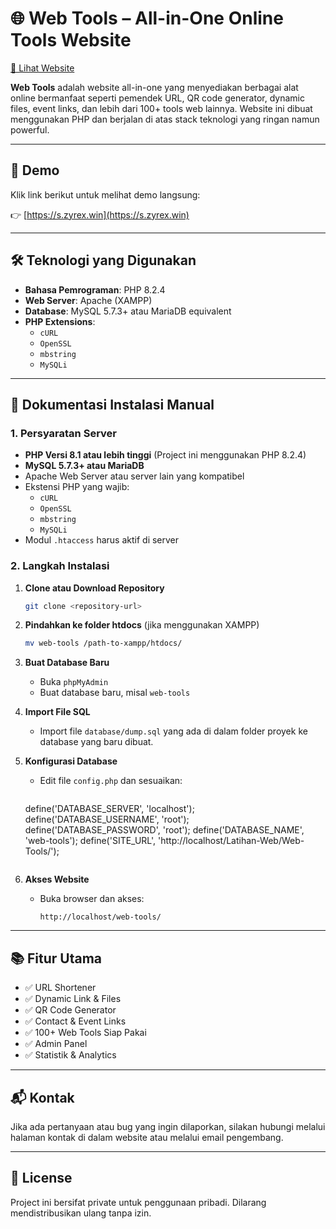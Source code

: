 # 🌐 Web Tools – All-in-One Online Tools Website

[🔗 Lihat Website](https://s.zyrex.win)

**Web Tools** adalah website all-in-one yang menyediakan berbagai alat online bermanfaat seperti pemendek URL, QR code generator, dynamic files, event links, dan lebih dari 100+ tools web lainnya. Website ini dibuat menggunakan PHP dan berjalan di atas stack teknologi yang ringan namun powerful.

---

## 🚀 Demo

Klik link berikut untuk melihat demo langsung:

👉 [https://s.zyrex.win](https://s.zyrex.win)

---

## 🛠️ Teknologi yang Digunakan

- **Bahasa Pemrograman**: PHP 8.2.4
- **Web Server**: Apache (XAMPP)
- **Database**: MySQL 5.7.3+ atau MariaDB equivalent
- **PHP Extensions**:
  - `cURL`
  - `OpenSSL`
  - `mbstring`
  - `MySQLi`

---

## 📄 Dokumentasi Instalasi Manual

### 1. Persyaratan Server

- **PHP Versi 8.1 atau lebih tinggi** (Project ini menggunakan PHP 8.2.4)
- **MySQL 5.7.3+ atau MariaDB**
- Apache Web Server atau server lain yang kompatibel
- Ekstensi PHP yang wajib:
  - `cURL`
  - `OpenSSL`
  - `mbstring`
  - `MySQLi`
- Modul `.htaccess` harus aktif di server

### 2. Langkah Instalasi

1. **Clone atau Download Repository**
   ```bash
   git clone <repository-url>
   ```

2. **Pindahkan ke folder htdocs** (jika menggunakan XAMPP)
   ```bash
   mv web-tools /path-to-xampp/htdocs/
   ```

3. **Buat Database Baru**
   - Buka `phpMyAdmin`
   - Buat database baru, misal `web-tools`

4. **Import File SQL**
   - Import file `database/dump.sql` yang ada di dalam folder proyek ke database yang baru dibuat.

5. **Konfigurasi Database**
   - Edit file `config.php` dan sesuaikan:
     ```
    define('DATABASE_SERVER',   'localhost');
    define('DATABASE_USERNAME', 'root');
    define('DATABASE_PASSWORD', 'root');
    define('DATABASE_NAME',     'web-tools');
    define('SITE_URL',          'http://localhost/Latihan-Web/Web-Tools/');
     ```

6. **Akses Website**
   - Buka browser dan akses:
     ```
     http://localhost/web-tools/
     ```

---

## 📚 Fitur Utama

- ✅ URL Shortener
- ✅ Dynamic Link & Files
- ✅ QR Code Generator
- ✅ Contact & Event Links
- ✅ 100+ Web Tools Siap Pakai
- ✅ Admin Panel
- ✅ Statistik & Analytics

---

## 📬 Kontak

Jika ada pertanyaan atau bug yang ingin dilaporkan, silakan hubungi melalui halaman kontak di dalam website atau melalui email pengembang.

---

## 📎 License

Project ini bersifat private untuk penggunaan pribadi. Dilarang mendistribusikan ulang tanpa izin.

```